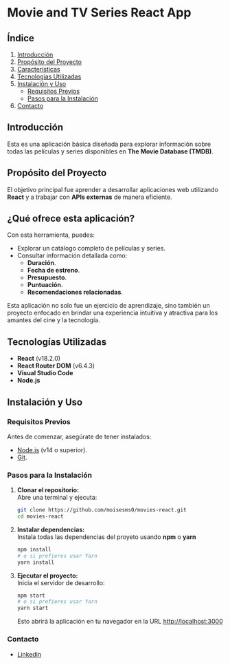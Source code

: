 # **Movie and TV Series React App**

## **Índice**
1. [Introducción](#introducción)  
2. [Propósito del Proyecto](#propósito-del-proyecto)  
3. [Características](#qué-ofrece-esta-aplicación)  
4. [Tecnologías Utilizadas](#tecnologías-utilizadas)  
5. [Instalación y Uso](#instalación-y-uso)  
   - [Requisitos Previos](#requisitos-previos)  
   - [Pasos para la Instalación](#pasos-para-la-instalación)  
6. [Contacto](#contacto)  

## **Introducción**  
Esta es una aplicación básica diseñada para explorar información sobre todas las películas y series disponibles en **The Movie Database (TMDB)**.  

## **Propósito del Proyecto**  
El objetivo principal fue aprender a desarrollar aplicaciones web utilizando **React** y a trabajar con **APIs externas** de manera eficiente.  

## **¿Qué ofrece esta aplicación?**  
Con esta herramienta, puedes:  
- Explorar un catálogo completo de películas y series.  
- Consultar información detallada como:  
  - **Duración**.  
  - **Fecha de estreno**.  
  - **Presupuesto**.  
  - **Puntuación**.  
  - **Recomendaciones relacionadas**.  

Esta aplicación no solo fue un ejercicio de aprendizaje, sino también un proyecto enfocado en brindar una experiencia intuitiva y atractiva para los amantes del cine y la tecnología.

## **Tecnologías Utilizadas**
- **React** (v18.2.0)  
- **React Router DOM** (v6.4.3)  
- **Visual Studio Code**  
- **Node.js**

## **Instalación y Uso**  

### **Requisitos Previos**  
Antes de comenzar, asegúrate de tener instalados:  
- [Node.js](https://nodejs.org/) (v14 o superior).  
- [Git](https://git-scm.com/).  

### **Pasos para la Instalación**  

1. **Clonar el repositorio:**  
   Abre una terminal y ejecuta:  
   ```bash
   git clone https://github.com/moisesms0/movies-react.git
   cd movies-react
   ```

2. **Instalar dependencias:**  
   Instala todas las dependencias del proyeto usando **npm** o **yarn**
   ```bash
   npm install
   # o si prefieres usar Yarn
   yarn install
   ```


3. **Ejecutar el proyecto:**  
   Inicia el servidor de desarrollo:  
   ```bash
   npm start
   # o si prefieres usar Yarn
   yarn start
   ```
   Esto abrirá la aplicación en tu navegador en la URL [http://localhost:3000](http://localhost:3000)


### **Contacto**
- [Linkedin](https://www.linkedin.com/in/moisesms/)




   
